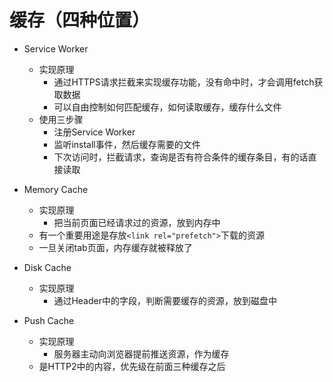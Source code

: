 # 缓存（四种位置）

- Service Worker
    - 实现原理
        - 通过HTTPS请求拦截来实现缓存功能，没有命中时，才会调用fetch获取数据
        - 可以自由控制如何匹配缓存，如何读取缓存，缓存什么文件
    - 使用三步骤
        - 注册Service Worker
        - 监听install事件，然后缓存需要的文件
        - 下次访问时，拦截请求，查询是否有符合条件的缓存条目，有的话直接读取

- Memory Cache
    - 实现原理
        - 把当前页面已经请求过的资源，放到内存中
    - 有一个重要用途是存放`<link rel="prefetch">`下载的资源
    - 一旦关闭tab页面，内存缓存就被释放了

- Disk Cache
    - 实现原理
        - 通过Header中的字段，判断需要缓存的资源，放到磁盘中

- Push Cache
    - 实现原理
        - 服务器主动向浏览器提前推送资源，作为缓存
    - 是HTTP2中的内容，优先级在前面三种缓存之后
